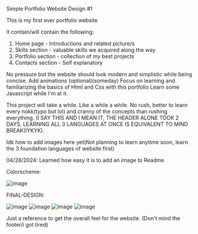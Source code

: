 Simple Portfolio Website Design #1

This is my first ever portfolio website

It contain/will contain the following:
1. Home page - Introductions and related picture/s
2. Skills section - valuable skills we acquired along the way
3. Portfolio section - collection of my best projects
4. Contacts section - Self explanatory
 
No pressure but the website should look modern and simplistic while being concise. Add animations (optional)(someday)
Focus on learning and familiarizing the basics of Html and Css with this portfolio
Learn some Javascript while I'm at it.


This project will take a while. Like a while a while. No rush, better to learn every nokk(typo but lol) and cranny of the concepts than rushing everything. 
(I SAY THIS AND I MEAN IT, THE HEADER ALONE TOOK 2 DAYS, LEARNING ALL 3 LANGUAGES AT ONCE IS EQUIVALENT TO MIND BREAK(IYKYK).

Idk how to add images here yet(Not planning to learn anytime soon, learn the 3 foundation languages of website first)

04/28/2024: Learned how easy it is to add an image to Readme

Colorscheme: 

![image](https://github.com/Zyle086/Portfolio/assets/141378790/9c950863-ec03-4ac4-ab23-81c5cb6ae6a2)

FINAL-DESIGN:

![image](https://github.com/Zyle086/Portfolio/assets/141378790/644e3158-2487-478b-b7fe-7c7459ec70f8)
![image](https://github.com/Zyle086/Portfolio/assets/141378790/ac2e73be-5c15-499e-9a74-1bb45fd875de)
![image](https://github.com/Zyle086/Portfolio/assets/141378790/ff905b3d-66f0-4ba2-af2b-1315c9a79957)
![image](https://github.com/Zyle086/Portfolio/assets/141378790/df104c40-ec7c-4322-8907-f2893721d9b2)

Just a reference to get the overall feel for the website. (Don't mind the footer/i got tired)






